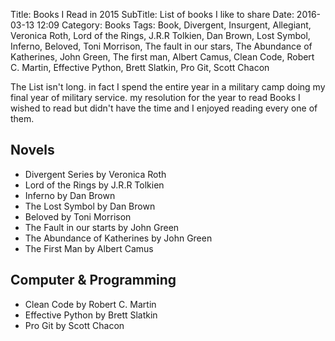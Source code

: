 Title: Books I Read in 2015
SubTitle: List of books I like to share
Date: 2016-03-13 12:09
Category: Books
Tags: Book, Divergent, Insurgent, Allegiant, Veronica Roth, Lord of the Rings, J.R.R Tolkien, Dan Brown, Lost Symbol, Inferno, Beloved, Toni Morrison, The fault in our stars, The Abundance of Katherines, John Green, The first man, Albert Camus, Clean Code, Robert C. Martin, Effective Python, Brett Slatkin, Pro Git, Scott Chacon

The List isn't long. in fact I spend the entire year in a military camp doing my
final year of military service. my resolution for the year to read Books
I wished to read but didn't have the time and I enjoyed reading every one of them.

## Novels

* Divergent Series by Veronica Roth
* Lord of the Rings by J.R.R Tolkien
* Inferno by Dan Brown
* The Lost Symbol by Dan Brown
* Beloved by Toni Morrison
* The Fault in our starts by John Green
* The Abundance of Katherines by John Green
* The First Man by Albert Camus

## Computer & Programming

* Clean Code by Robert C. Martin
* Effective Python by Brett Slatkin
* Pro Git by Scott Chacon
